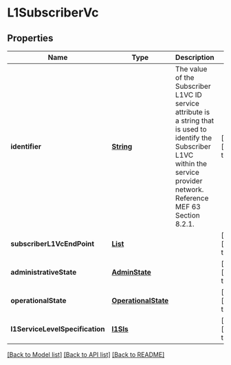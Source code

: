 # L1SubscriberVc
## Properties

Name | Type | Description | Notes
------------ | ------------- | ------------- | -------------
**identifier** | [**String**](string.md) | The value of the Subscriber L1VC ID service attribute is a string that is used to identify the Subscriber L1VC within the service provider network. Reference MEF 63 Section 8.2.1. | [optional] [default to null]
**subscriberL1VcEndPoint** | [**List**](SubscriberL1VcEndPoint.md) |  | [optional] [default to null]
**administrativeState** | [**AdminState**](AdminState.md) |  | [optional] [default to null]
**operationalState** | [**OperationalState**](OperationalState.md) |  | [optional] [default to null]
**l1ServiceLevelSpecification** | [**l1Sls**](l1Sls.md) |  | [optional] [default to null]

[[Back to Model list]](../README.md#documentation-for-models) [[Back to API list]](../README.md#documentation-for-api-endpoints) [[Back to README]](../README.md)

